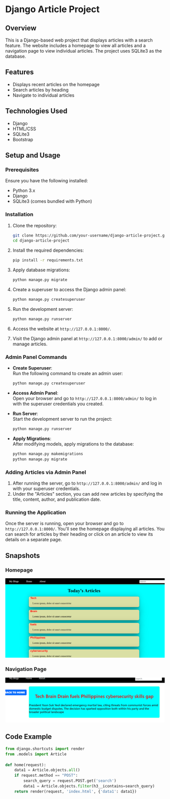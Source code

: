 
# Django Article Project

## Overview
This is a Django-based web project that displays articles with a search feature. The website includes a homepage to view all articles and a navigation page to view individual articles. The project uses SQLite3 as the database.

## Features
- Displays recent articles on the homepage
- Search articles by heading
- Navigate to individual articles

## Technologies Used
- Django
- HTML/CSS
- SQLite3
- Bootstrap

## Setup and Usage

### Prerequisites
Ensure you have the following installed:
- Python 3.x
- Django
- SQLite3 (comes bundled with Python)

### Installation
1. Clone the repository:
   ```bash
   git clone https://github.com/your-username/django-article-project.git
   cd django-article-project
   ```

2. Install the required dependencies:
   ```bash
   pip install -r requirements.txt
   ```

3. Apply database migrations:
   ```bash
   python manage.py migrate
   ```

4. Create a superuser to access the Django admin panel:
   ```bash
   python manage.py createsuperuser
   ```

5. Run the development server:
   ```bash
   python manage.py runserver
   ```

6. Access the website at `http://127.0.0.1:8000/`.

7. Visit the Django admin panel at `http://127.0.0.1:8000/admin/` to add or manage articles.

### Admin Panel Commands
- **Create Superuser**:  
  Run the following command to create an admin user:
  ```bash
  python manage.py createsuperuser
  ```

- **Access Admin Panel**:  
  Open your browser and go to `http://127.0.0.1:8000/admin/` to log in with the superuser credentials you created.

- **Run Server**:  
  Start the development server to run the project:
  ```bash
  python manage.py runserver
  ```

- **Apply Migrations**:  
  After modifying models, apply migrations to the database:
  ```bash
  python manage.py makemigrations
  python manage.py migrate
  ```

### Adding Articles via Admin Panel
1. After running the server, go to `http://127.0.0.1:8000/admin/` and log in with your superuser credentials.
2. Under the "Articles" section, you can add new articles by specifying the title, content, author, and publication date.

### Running the Application
Once the server is running, open your browser and go to `http://127.0.0.1:8000/`. You'll see the homepage displaying all articles. You can search for articles by their heading or click on an article to view its details on a separate page.

## Snapshots
### Homepage
![Homepage](imgaes/home.png)

### Navigation Page
![Navigation Page](imgaes/navigate.png)

## Code Example
```python
from django.shortcuts import render
from .models import Article

def home(request):
    data1 = Article.objects.all()
    if request.method == "POST":
        search_query = request.POST.get('search')
        data1 = Article.objects.filter(h3__icontains=search_query)
    return render(request, 'index.html', {'data1': data1})
```
